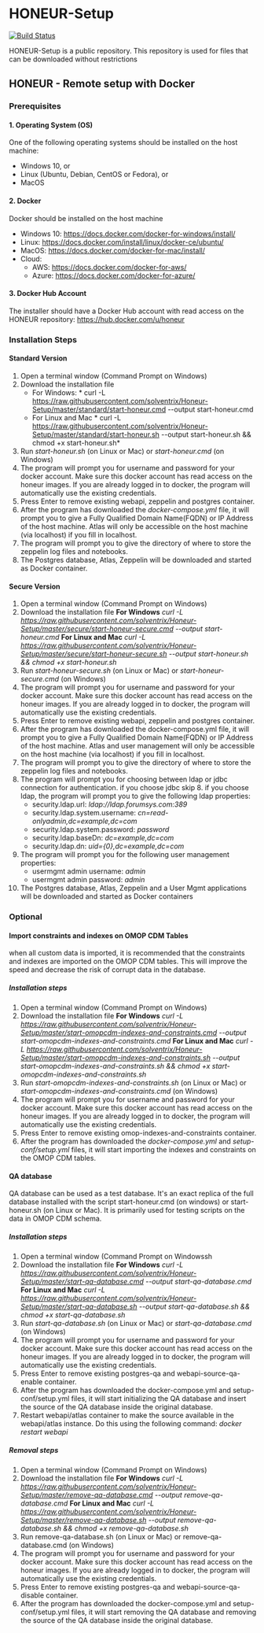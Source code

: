# HONEUR-Setup

[![Build Status](https://travis-ci.org/joemccann/dillinger.svg?branch=master)](https://travis-ci.org/joemccann/dillinger)

HONEUR-Setup is a public repository. This repository is used for files that can be downloaded without restrictions

## HONEUR - Remote setup with Docker
### Prerequisites
#### 1. Operating System (OS)
One of the following operating systems should be installed on the host machine:
* Windows 10, or
* Linux (Ubuntu, Debian, CentOS or Fedora), or
* MacOS

#### 2. Docker
Docker should be installed on the host machine
* Windows 10: https://docs.docker.com/docker-for-windows/install/
* Linux: https://docs.docker.com/install/linux/docker-ce/ubuntu/
* MacOS: https://docs.docker.com/docker-for-mac/install/
* Cloud:
    * AWS: https://docs.docker.com/docker-for-aws/
    * Azure: https://docs.docker.com/docker-for-azure/

#### 3. Docker Hub Account
The installer should have a Docker Hub account with read access on the HONEUR repository:
https://hub.docker.com/u/honeur

### Installation Steps

#### Standard Version
1. Open a terminal window (Command Prompt on Windows)
2. Download the installation file
   * For Windows:
         * curl -L https://raw.githubusercontent.com/solventrix/Honeur-Setup/master/standard/start-honeur.cmd --output start-honeur.cmd
   * For Linux and Mac
         * curl -L https://raw.githubusercontent.com/solventrix/Honeur-Setup/master/standard/start-honeur.sh --output start-honeur.sh && chmod +x start-honeur.sh*
3. Run *start-honeur.sh* (on Linux or Mac) or *start-honeur.cmd* (on Windows)
4. The program will prompt you for username and password for your docker account. Make sure this docker account has read access on the honeur images. If you are already logged in to docker, the program will automatically use the existing credentials.
5. Press Enter to remove existing webapi, zeppelin and postgres container.
6. After the program has downloaded the *docker-compose.yml* file, it will prompt you to give a Fully Qualified Domain Name(FQDN) or IP Address of the host machine. Atlas will only be accessible on the host machine (via localhost) if you fill in localhost.
7. The program will prompt you to give the directory of where to store the zeppelin log files and notebooks.
8. The Postgres database, Atlas, Zeppelin will be downloaded and started as Docker container.

#### Secure Version
1. Open a terminal window (Command Prompt on Windows)
2. Download the installation file
**For Windows**
*curl -L https://raw.githubusercontent.com/solventrix/Honeur-Setup/master/secure/start-honeur-secure.cmd --output start-honeur.cmd*
**For Linux and Mac**
*curl -L https://raw.githubusercontent.com/solventrix/Honeur-Setup/master/secure/start-honeur-secure.sh --output start-honeur.sh && chmod +x start-honeur.sh*
3. Run *start-honeur-secure.sh* (on Linux or Mac) or *start-honeur-secure.cmd* (on Windows)
4. The program will prompt you for username and password for your docker account. Make sure this docker account has read access on the honeur images. If you are already logged in to docker, the program will automatically use the existing credentials.
5. Press Enter to remove existing webapi, zeppelin and postgres container.
6. After the program has downloaded the docker-compose.yml file, it will prompt you to give a Fully Qualified Domain Name(FQDN) or IP Address of the host machine. Atlas and user management will only be accessible on the host machine (via localhost) if you fill in localhost.
7. The program will prompt you to give the directory of where to store the zeppelin log files and notebooks.
8. The program will prompt you for choosing between ldap or jdbc connection for authentication. if you choose jdbc skip 8. if you choose ldap, the program will prompt you to give the following ldap properties:
    * security.ldap.url: *ldap://ldap.forumsys.com:389* 
    * security.ldap.system.username: *cn=read-onlyadmin,dc=example,dc=com*
    * security.ldap.system.password: *password*
    * security.ldap.baseDn: *dc=example,dc=com*
    * security.ldap.dn: *uid={0},dc=example,dc=com*
9. The program will prompt you for the following user management properties:
    * usermgmt admin username: *admin*
    * usermgmt admin password: *admin*
  10. The Postgres database, Atlas, Zeppelin and a User Mgmt applications will be downloaded and started as Docker containers

### Optional

#### Import constraints and indexes on OMOP CDM Tables
when all custom data is imported, it is recommended that the constraints and indexes are imported on the OMOP CDM tables. This will improve the speed and decrease the risk of corrupt data in the database.

##### Installation steps
1. Open a terminal window (Command Prompt on Windows)
2. Download the installation file
**For Windows**
*curl -L https://raw.githubusercontent.com/solventrix/Honeur-Setup/master/start-omopcdm-indexes-and-constraints.cmd --output start-omopcdm-indexes-and-constraints.cmd*
**For Linux and Mac**
*curl -L https://raw.githubusercontent.com/solventrix/Honeur-Setup/master/start-omopcdm-indexes-and-constraints.sh --output start-omopcdm-indexes-and-constraints.sh && chmod +x start-omopcdm-indexes-and-constraints.sh*
3. Run *start-omopcdm-indexes-and-constraints.sh* (on Linux or Mac) or *start-omopcdm-indexes-and-constraints.cmd* (on Windows)
4. The program will prompt you for username and password for your docker account. Make sure this docker account has read access on the honeur images. If you are already logged in to docker, the program will automatically use the existing credentials.
5. Press Enter to remove existing omop-indexes-and-constraints container.
6. After the program has downloaded the *docker-compose.yml* and *setup-conf/setup.yml* files, it will start importing the indexes and constraints on the OMOP CDM tables.

#### QA database
QA database can be used as a test database. It's an exact replica of the full database installed with the script start-honeur.cmd (on windows) or start-honeur.sh (on Linux or Mac). It is primarily used for testing scripts on the data in OMOP CDM schema.

##### Installation steps
1. Open a terminal window (Command Prompt on Windowssh
2. Download the installation file
**For Windows**
*curl -L https://raw.githubusercontent.com/solventrix/Honeur-Setup/master/start-qa-database.cmd --output start-qa-database.cmd*
**For Linux and Mac**
*curl -L https://raw.githubusercontent.com/solventrix/Honeur-Setup/master/start-qa-database.sh --output start-qa-database.sh && chmod +x start-qa-database.sh*
3. Run *start-qa-database.sh* (on Linux or Mac) or *start-qa-database.cmd* (on Windows)
4. The program will prompt you for username and password for your docker account. Make sure this docker account has read access on the honeur images. If you are already logged in to docker, the program will automatically use the existing credentials.
5. Press Enter to remove existing postgres-qa and webapi-source-qa-enable container.
6. After the program has downloaded the docker-compose.yml and setup-conf/setup.yml files, it will start initializing the QA database and insert the source of the QA database inside the original database.
7. Restart webapi/atlas container to make the source available in the webapi/atlas instance. Do this using the following command:
*docker restart webapi*

##### Removal steps
1. Open a terminal window (Command Prompt on Windows)
2. Download the installation file
**For Windows**
*curl -L https://raw.githubusercontent.com/solventrix/Honeur-Setup/master/remove-qa-database.cmd --output remove-qa-database.cmd*
**For Linux and Mac**
*curl -L https://raw.githubusercontent.com/solventrix/Honeur-Setup/master/remove-qa-database.sh --output remove-qa-database.sh && chmod +x remove-qa-database.sh*
3. Run remove-qa-database.sh (on Linux or Mac) or remove-qa-database.cmd (on Windows)
4. The program will prompt you for username and password for your docker account. Make sure this docker account has read access on the honeur images. If you are already logged in to docker, the program will automatically use the existing credentials.
5. Press Enter to remove existing postgres-qa and webapi-source-qa-disable container.
6. After the program has downloaded the docker-compose.yml and setup-conf/setup.yml files, it will start removing the QA database and removing the source of the QA database inside the original database.
